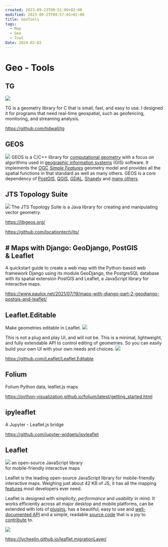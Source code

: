 ```yaml
---
created: 2023-09-23T09:51:09+02:00
modified: 2023-09-23T09:57:01+02:00
title: GeoTools
tags:
  - Map
  - Geo
  - Tool
Date: 2024-02-02
---
```


# Geo - Tools
## TG 
![](_asset/2023-09-23-09-51-09_geoTools_image_1.png)

TG is a geometry library for C that is small, fast, and easy to use. I designed it for programs that need real-time geospatial, such as geofencing, monitoring, and streaming analysis.

https://github.com/tidwall/tg


##  GEOS
![](_asset/2023-09-23-09-51-09_geoTools_image_2.png)
GEOS is a C/C++ library for [computational geometry](https://en.wikipedia.org/wiki/Computational_geometry) with a focus on algorithms used in [geographic information systems](https://en.wikipedia.org/wiki/Geographic_information_system) (GIS) software. It implements the [OGC](https://www.ogc.org/standards/sfa) [_Simple Features_](https://en.wikipedia.org/wiki/Simple_Features) geometry model and provides all the spatial functions in that standard as well as many others. GEOS is a core dependency of [PostGIS](https://postgis.net), [QGIS](https://qgis.org), [GDAL](https://gdal.org), [Shapely](https://shapely.readthedocs.io/en/stable/project.html) and [many others](https://libgeos.org/usage/bindings/).

## JTS Topology Suite
![](_asset/2023-09-23-09-51-09_geoTools_image_3.png)
The JTS Topology Suite is a Java library for creating and manipulating vector geometry.

https://libgeos.org/

https://github.com/locationtech/jts/
## # Maps with Django: GeoDjango, PostGIS & Leaflet
A quickstart guide to create a web map with the Python-based web framework Django using its module GeoDjango, the PostgreSQL database with its spatial extension PostGIS and Leaflet, a JavaScript library for interactive maps.

https://www.paulox.net/2021/07/19/maps-with-django-part-2-geodjango-postgis-and-leaflet/
## Leaflet.Editable
Make geometries editable in Leaflet.
![](_asset/2023-09-23-09-51-09_geoTools_image_4.png)

This is not a plug and play UI, and will not be. This is a minimal, lightweight, and fully extendable API to control editing of geometries. So you can easily build your own UI with your own needs and choices.
![](_asset/2023-09-23-09-51-09_geoTools_image_5.png)

https://github.com/Leaflet/Leaflet.Editable

## Folium
Folium Python data, leaflet.js maps

https://python-visualization.github.io/folium/latest/getting_started.html

## ipyleaflet

A Jupyter - Leaflet.js bridge

https://github.com/jupyter-widgets/ipyleaflet

## Leaflet 
![](_asset/2023-09-23-09-51-09_geoTools_image_6.png)
an open-source JavaScript library  
for mobile-friendly interactive maps

Leaflet is the leading open-source JavaScript library for mobile-friendly interactive maps. Weighing just about 42 KB of JS, it has all the mapping [features](https://leafletjs.com/index.html#features) most developers ever need.

Leaflet is designed with _simplicity_, _performance_ and _usability_ in mind. It works efficiently across all major desktop and mobile platforms, can be extended with lots of [plugins](https://leafletjs.com/plugins.html), has a beautiful, easy to use and [well-documented API](https://leafletjs.com/reference.html "Leaflet API reference") and a simple, readable [source code](https://github.com/Leaflet/Leaflet "Leaflet source code repository on GitHub") that is a joy to [contribute](https://github.com/Leaflet/Leaflet/blob/main/CONTRIBUTING.md "A guide to contributing to Leaflet") to.

![](_asset/2023-09-23-09-51-09_geoTools_image_7.png)

https://lycheelin.github.io/leaflet.migrationLayer/
